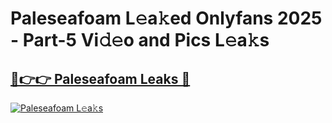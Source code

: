 # Paleseafoam L𝚎a𝚔ed Onlyfans 2025 - Part-5 Vi𝚍𝚎o and Pics L𝚎a𝚔s

## [🔗👉👉 Paleseafoam Leaks 🔗](https://all4fans.top/B2uW4r)

[![Paleseafoam L𝚎a𝚔s](https://i.ibb.co/cXFpBXnW/banner3-min.png)](https://megaleaks1.site?utm_source=paleseafoam&utm_medium=git183txt1)
